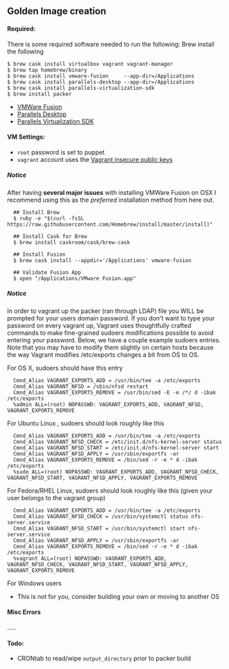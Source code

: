 ## Golden Image creation

#### Required:

There is some required software needed to run the following:
Brew install the following
```
$ brew cask install virtualbox vagrant vagrant-manager
$ brew tap homebrew/binary
$ brew cask install vmware-fusion     --app-dir=/Applications
$ brew cask install parallels-desktop --app-dir=/Applications
$ brew cask install parallels-virtualization-sdk
$ brew install packer
```

 * [VMWare Fusion](http://www.vmware.com/go/try-fusionpro-en)
 * [Parallels Desktop](http://buy.parallels.com/329/pl/67432930-eXRF2V6vmrxj02kCvVzZ-1-1-1)
 * [Parallels Virtualization SDK](http://www.parallels.com/download/pvsdk/)


#### VM Settings:

 * `root` password is set to puppet
 * `vagrant` account uses the [Vagrant insecure public keys](https://github.com/mitchellh/vagrant/tree/master/keys)


##### Notice

After having __several major issues__ with installing VMWare Fusion on OSX I recommend using this
as the _preferred_ installation method from here out.

```shell
  ## Install Brew
  $ ruby -e "$(curl -fsSL https://raw.githubusercontent.com/Homebrew/install/master/install)"

  ## Install Cask for Brew
  $ brew install caskroom/cask/brew-cask

  ## Install Fusion
  $ brew cask install --appdir='/Applications' vmware-fusion

  ## Validate Fusion App
  $ open "/Applications/VMware Fusion.app"

```


##### Notice

In order to vagrant up the packer (ran through LDAP) file you WILL be prompted for your users domain password.
If you don't want to type your password on every vagrant up, Vagrant uses thoughtfully crafted commands to make
fine-grained sudoers modifications possible to avoid entering your password. Below, we have a couple example
sudoers entries. Note that you may have to modify them slightly on certain hosts because the way Vagrant modifies
/etc/exports changes a bit from OS to OS.

For OS X, sudoers should have this entry

```script
  Cmnd_Alias VAGRANT_EXPORTS_ADD = /usr/bin/tee -a /etc/exports
  Cmnd_Alias VAGRANT_NFSD = /sbin/nfsd restart
  Cmnd_Alias VAGRANT_EXPORTS_REMOVE = /usr/bin/sed -E -e /*/ d -ibak /etc/exports
  %admin ALL=(root) NOPASSWD: VAGRANT_EXPORTS_ADD, VAGRANT_NFSD, VAGRANT_EXPORTS_REMOVE
```

For Ubuntu Linux , sudoers should look roughly like this

```script
  Cmnd_Alias VAGRANT_EXPORTS_ADD = /usr/bin/tee -a /etc/exports
  Cmnd_Alias VAGRANT_NFSD_CHECK = /etc/init.d/nfs-kernel-server status
  Cmnd_Alias VAGRANT_NFSD_START = /etc/init.d/nfs-kernel-server start
  Cmnd_Alias VAGRANT_NFSD_APPLY = /usr/sbin/exportfs -ar
  Cmnd_Alias VAGRANT_EXPORTS_REMOVE = /bin/sed -r -e * d -ibak /etc/exports
  %sudo ALL=(root) NOPASSWD: VAGRANT_EXPORTS_ADD, VAGRANT_NFSD_CHECK, VAGRANT_NFSD_START, VAGRANT_NFSD_APPLY, VAGRANT_EXPORTS_REMOVE
```

For Fedora/RHEL Linux, sudoers should look roughly like this (given your user belongs to the vagrant group)

```script
  Cmnd_Alias VAGRANT_EXPORTS_ADD = /usr/bin/tee -a /etc/exports
  Cmnd_Alias VAGRANT_NFSD_CHECK = /usr/bin/systemctl status nfs-server.service
  Cmnd_Alias VAGRANT_NFSD_START = /usr/bin/systemctl start nfs-server.service
  Cmnd_Alias VAGRANT_NFSD_APPLY = /usr/sbin/exportfs -ar
  Cmnd_Alias VAGRANT_EXPORTS_REMOVE = /bin/sed -r -e * d -ibak /etc/exports
  %vagrant ALL=(root) NOPASSWD: VAGRANT_EXPORTS_ADD, VAGRANT_NFSD_CHECK, VAGRANT_NFSD_START, VAGRANT_NFSD_APPLY, VAGRANT_EXPORTS_REMOVE
```

For Windows users

 * This is not for you, consider building your own or moving to another OS


#### Misc Errors

.....

#### Todo:

 * CRONtab to read/wipe `output_directory` prior to packer build
